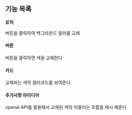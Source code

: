 ## 기능 목록

**로직**

버튼을 클릭하여 백그라운드 컬러를 교체

#### 버튼

버튼을 클릭하면 색을 교체한다

#### 카드

교체되는 색의 컬러코드를 보여준다

#### 추가사항 아이디어

openai API를 활용해서 교체된 색의 어울리는 조합을 제시 해준다
